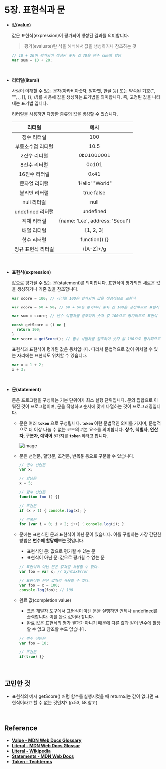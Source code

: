 # 5장. 표현식과 문

- **값(value)**

  값은 표현식(expression)이 평가되어 생성된 결과를 의미합니다.
  
  > 평가(evaluate)란 식을 해석해서 값을 생성하거나 참조하는 것
   
    ```javascript
    // 10 + 20이 평가되어 생성된 숫자 값 30을 변수 sum에 할당
    var sum = 10 + 20;
    ```
   
  <br>
  
- **리터럴(literal)**

  사람이 이해할 수 있는 문자(아라비아숫자, 알파벳, 한글 등) 또는 약속된 기호('', "", ., [], {}, //)를 사용해 값을 생성하는 표기법을 의미합니다. 즉, 고정된 값을 나타내는 표기법 입니다.
  
  리터럴을 사용하면 다양한 종류의 값을 생성할 수 있습니다.
  
  | 리터럴 | 예시 |
  | :----: | :----: |
  | 정수 리터럴 | 100 |
  | 부동소수점 리터럴 | 10.5 |
  | 2진수 리터럴 | 0b01000001 |
  | 8진수 리터럴 | 0o101 |
  | 16진수 리터럴 | 0x41 |
  | 문자열 리터럴 | 'Hello' "World" |
  | 불리언 리터럴 | true false |
  | null 리터럴 | null |
  | undefined 리터럴 | undefined |
  | 객체 리터럴 | {name: 'Lee', address: 'Seoul'} |
  | 배열 리터럴 | [1, 2, 3] |
  | 함수 리터럴 | function() {} |
  | 정규 표현식 리터럴 | /[A-Z]+/g |

  <br>
  
- **표현식(expression)**

  값으로 평가될 수 있는 문(statement)를 의미합니다. 표현식이 평가되면 새로운 값을 생성하거나 기존 값을 참조합니다.
  
  ```javascript
  var score = 100; // 리터럴 100은 평가되어 값을 생성하므로 표현식
  
  var score = 50 + 50; // 50 + 50은 평가되어 숫자 값 100을 생성하므로 표현식
  
  var sum = score; // 변수 식별자를 참조하여 숫자 값 100으로 평가되므로 표현식
  
  const getScore = () => {
    return 100;
  }
  var score = getScore(); // 함수 식별자를 참조하여 숫자 값 100으로 평가되므로 표현식
  ```
  
  표현식과 표현식이 평가된 값은 동치입니다. 따라서 문법적으로 값이 위치할 수 있는 자리에는 표현식도 위치할 수 있습니다.
  
  ```javascript
  var x = 1 + 2;
  x + 3;
  ```
  
  <br>

- **문(statement)**

  문은 프로그램을 구성하는 기본 단위이자 최소 실행 단위입니다. 문의 집합으로 이뤄진 것이 프로그램이며, 문을 작성하고 순서에 맞게 나열하는 것이 프로그래밍입니다.
  - 문은 여러 **`token`** 으로 구성됩니다. **`token`** 이란 문법적인 의미를 가지며, 문법적으로 더 이상 나눌 수 없는 코드의 기본 요소를 의미합니다.
    **상수, 식별자, 연산자, 구분자, 예약어** 5가지를 **`token`** 이라고 합니다.
    
    ![image](https://github.com/gather-around-and-code/study-js-deepdive/assets/67141218/c0d91559-1736-4be5-8aa5-ac0e5d961d03)
    
  - 문은 선언문, 할당문, 조건문, 반목문 등으로 구분할 수 있습니다.
  
    ```javascript
    // 변수 선언문
    var x; 

    // 할당문
    x = 5;

    // 함수 선언문
    function foo () {}

    // 조건문
    if (x > 1) { console.log(x); }

    // 반복문
    for (var i = 0; i < 2; i++) { console.log(i); }
    ```

  - 문에는 표현식인 문과 표현식이 아닌 문이 있습니다. 이를 구별하는 가장 간단한 방법은 **변수에 할당해보는 것**입니다.

    - 표현식인 문: 값으로 평가될 수 있는 문
    - 표현식이 아닌 문: 값으로 평가될 수 없는 문

    ```javascript
    // 표현식이 아닌 문은 값처럼 사용할 수 없다.
    var foo = var x; // SyntaxError
    
    // 표현식인 문은 값처럼 사용할 수 있다.
    var foo = x = 100;
    console.log(foo); // 100
    ```
    
  - 완료 값(completion value)
  
    - 크롬 개발자 도구에서 표현식이 아닌 문을 실행하면 언제나 undefined를 출력합니다. 이를 완료 값이라 합니다. 
    - 완료 값은 표현식의 평가 결과가 아니기 때문에 다른 값과 같이 변수에 할당할 수 없고 참조할 수도 없습니다.
     
    ```javascript
    // 변수 선언문
    var foo = 10;
    
    // 조건문
    if(true) {}
    ```

<br>

## 고민한 것
- 표현식의 예시 getScore() 처럼 함수를 실행시켰을 때 return되는 값이 없다면 표현식이라고 할 수 없는 것인지? (p.53, 58 참고)
  
<br>

## Reference

- [**Value - MDN Web Docs Glossary**](https://developer.mozilla.org/en-US/docs/Glossary/Value)
- [**Literal - MDN Web Docs Glossar**](https://developer.mozilla.org/en-US/docs/Glossary/Literal)
- [**Literal - Wikipedia**](https://en.wikipedia.org/wiki/Literal_(computer_programming))
- [**Statements - MDN Web Docs**](https://developer.mozilla.org/en-US/docs/Web/JavaScript/Reference/Statements)
- [**Token - Techterms**](https://techterms.com/definition/token)
